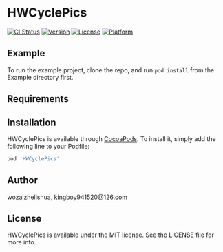 # HWCyclePics

[![CI Status](https://img.shields.io/travis/wozaizhelishua/HWCyclePics.svg?style=flat)](https://travis-ci.org/wozaizhelishua/HWCyclePics)
[![Version](https://img.shields.io/cocoapods/v/HWCyclePics.svg?style=flat)](https://cocoapods.org/pods/HWCyclePics)
[![License](https://img.shields.io/cocoapods/l/HWCyclePics.svg?style=flat)](https://cocoapods.org/pods/HWCyclePics)
[![Platform](https://img.shields.io/cocoapods/p/HWCyclePics.svg?style=flat)](https://cocoapods.org/pods/HWCyclePics)

## Example

To run the example project, clone the repo, and run `pod install` from the Example directory first.

## Requirements

## Installation

HWCyclePics is available through [CocoaPods](https://cocoapods.org). To install
it, simply add the following line to your Podfile:

```ruby
pod 'HWCyclePics'
```

## Author

wozaizhelishua, kingboy941520@126.com

## License

HWCyclePics is available under the MIT license. See the LICENSE file for more info.
